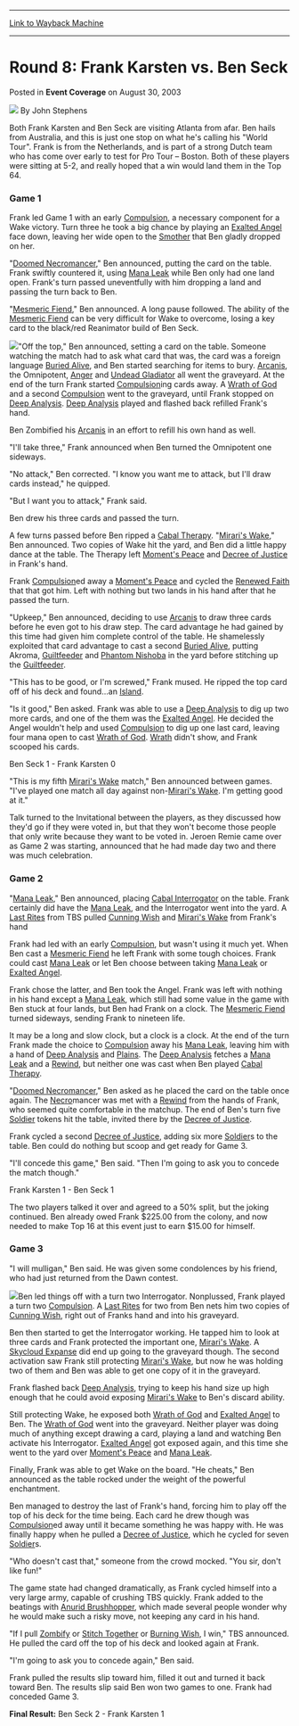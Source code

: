 
---
[Link to Wayback Machine](https://web.archive.org/web/20220516134237/https://magic.wizards.com/en/articles/archive/event-coverage/round-8-frank-karsten-vs-ben-seck-2003-08-30)

[_metadata_:author]:- "John Stephens"
[_metadata_:description]:- "Both Frank Karsten and Ben Seck are visiting Atlanta from afar. Ben hails from Australia, and this is just one stop on what he's calling his `World Tour`. Frank is from the Netherlands, and is part of a strong Dutch team who has come over early to test for Pro Tour – Boston. Both of these players were sitting at 5-2, and really hoped that a win would land them in the Top"
[_metadata_:generator]:- "Drupal 7 (http://drupal.org)"
[_metadata_:node]:- "771411"
[_metadata_:publish_date]:- "2003-08-30"
[_metadata_:source]:- "div-main-content"
[_metadata_:title]:- "Round 8: Frank Karsten vs. Ben Seck"
[_metadata_:wayback_capture_timestamp]:- "2022-05-16 13:42:37"
[_metadata_:wayback_raw_url]:- "https://web.archive.org/web/20220516134237id_/https://magic.wizards.com/en/articles/archive/event-coverage/round-8-frank-karsten-vs-ben-seck-2003-08-30"
[_metadata_:wayback_url]:- "https://magic.wizards.com/en/articles/archive/event-coverage/round-8-frank-karsten-vs-ben-seck-2003-08-30"
---


Round 8: Frank Karsten vs. Ben Seck
===================================



 Posted in **Event Coverage**
 on August 30, 2003 






![](https://media.magic.wizards.com/styles/auth_small/public/generic-avatar-150_595.png)
By John Stephens











Both Frank Karsten and Ben Seck are visiting Atlanta from afar. Ben hails from Australia, and this is just one stop on what he's calling his "World Tour". Frank is from the Netherlands, and is part of a strong Dutch team who has come over early to test for Pro Tour – Boston. Both of these players were sitting at 5-2, and really hoped that a win would land them in the Top 64.

### Game 1

Frank led Game 1 with an early [Compulsion](https://gatherer.wizards.com/Pages/Card/Details.aspx?name=Compulsion), a necessary component for a Wake victory. Turn three he took a big chance by playing an [Exalted Angel](https://gatherer.wizards.com/Pages/Card/Details.aspx?name=Exalted+Angel) face down, leaving her wide open to the [Smother](https://gatherer.wizards.com/Pages/Card/Details.aspx?name=Smother) that Ben gladly dropped on her.

"[Doomed Necromancer](https://gatherer.wizards.com/Pages/Card/Details.aspx?name=Doomed+Necromancer)," Ben announced, putting the card on the table. Frank swiftly countered it, using [Mana Leak](https://gatherer.wizards.com/Pages/Card/Details.aspx?name=Mana+Leak) while Ben only had one land open. Frank's turn passed uneventfully with him dropping a land and passing the turn back to Ben.

"[Mesmeric Fiend](https://gatherer.wizards.com/Pages/Card/Details.aspx?name=Mesmeric+Fiend)," Ben announced. A long pause followed. The ability of the [Mesmeric Fiend](https://gatherer.wizards.com/Pages/Card/Details.aspx?name=Mesmeric+Fiend) can be very difficult for Wake to overcome, losing a key card to the black/red Reanimator build of Ben Seck.

![](https://media.magic.wizards.com/image_legacy_migration/sideboard/images/gpatl03/a931.jpg)"Off the top," Ben announced, setting a card on the table. Someone watching the match had to ask what card that was, the card was a foreign language [Buried Alive](https://gatherer.wizards.com/Pages/Card/Details.aspx?name=Buried+Alive), and Ben started searching for items to bury. [Arcanis](https://gatherer.wizards.com/Pages/Card/Details.aspx?name=Arcanis), the Omnipotent, [Anger](https://gatherer.wizards.com/Pages/Card/Details.aspx?name=Anger) and [Undead Gladiator](https://gatherer.wizards.com/Pages/Card/Details.aspx?name=Undead+Gladiator) all went the graveyard. At the end of the turn Frank started [Compulsion](https://gatherer.wizards.com/Pages/Card/Details.aspx?name=Compulsion)ing cards away. A [Wrath of God](https://gatherer.wizards.com/Pages/Card/Details.aspx?name=Wrath+of+God) and a second [Compulsion](https://gatherer.wizards.com/Pages/Card/Details.aspx?name=Compulsion) went to the graveyard, until Frank stopped on [Deep Analysis](https://gatherer.wizards.com/Pages/Card/Details.aspx?name=Deep+Analysis). [Deep Analysis](https://gatherer.wizards.com/Pages/Card/Details.aspx?name=Deep+Analysis) played and flashed back refilled Frank's hand. 

Ben Zombified his [Arcanis](https://gatherer.wizards.com/Pages/Card/Details.aspx?name=Arcanis) in an effort to refill his own hand as well. 

"I'll take three," Frank announced when Ben turned the Omnipotent one sideways.

"No attack," Ben corrected. "I know you want me to attack, but I'll draw cards instead," he quipped.

"But I want you to attack," Frank said.

Ben drew his three cards and passed the turn.

A few turns passed before Ben ripped a [Cabal Therapy](https://gatherer.wizards.com/Pages/Card/Details.aspx?name=Cabal+Therapy). "[Mirari's Wake](https://gatherer.wizards.com/Pages/Card/Details.aspx?name=Mirari%27s+Wake)," Ben announced. Two copies of Wake hit the yard, and Ben did a little happy dance at the table. The Therapy left [Moment's Peace](https://gatherer.wizards.com/Pages/Card/Details.aspx?name=Moment%27s+Peace) and [Decree of Justice](https://gatherer.wizards.com/Pages/Card/Details.aspx?name=Decree+of+Justice) in Frank's hand. 

Frank [Compulsion](https://gatherer.wizards.com/Pages/Card/Details.aspx?name=Compulsion)ed away a [Moment's Peace](https://gatherer.wizards.com/Pages/Card/Details.aspx?name=Moment%27s+Peace) and cycled the [Renewed Faith](https://gatherer.wizards.com/Pages/Card/Details.aspx?name=Renewed+Faith) that that got him. Left with nothing but two lands in his hand after that he passed the turn.

"Upkeep," Ben announced, deciding to use [Arcanis](https://gatherer.wizards.com/Pages/Card/Details.aspx?name=Arcanis) to draw three cards before he even got to his draw step. The card advantage he had gained by this time had given him complete control of the table. He shamelessly exploited that card advantage to cast a second [Buried Alive](https://gatherer.wizards.com/Pages/Card/Details.aspx?name=Buried+Alive), putting Akroma, [Guiltfeeder](https://gatherer.wizards.com/Pages/Card/Details.aspx?name=Guiltfeeder) and [Phantom Nishoba](https://gatherer.wizards.com/Pages/Card/Details.aspx?name=Phantom+Nishoba) in the yard before stitching up the [Guiltfeeder](https://gatherer.wizards.com/Pages/Card/Details.aspx?name=Guiltfeeder).

"This has to be good, or I'm screwed," Frank mused. He ripped the top card off of his deck and found...an [Island](https://gatherer.wizards.com/Pages/Card/Details.aspx?name=Island). 

"Is it good," Ben asked. Frank was able to use a [Deep Analysis](https://gatherer.wizards.com/Pages/Card/Details.aspx?name=Deep+Analysis) to dig up two more cards, and one of the them was the [Exalted Angel](https://gatherer.wizards.com/Pages/Card/Details.aspx?name=Exalted+Angel). He decided the Angel wouldn't help and used [Compulsion](https://gatherer.wizards.com/Pages/Card/Details.aspx?name=Compulsion) to dig up one last card, leaving four mana open to cast [Wrath of God](https://gatherer.wizards.com/Pages/Card/Details.aspx?name=Wrath+of+God). [Wrath](https://gatherer.wizards.com/Pages/Card/Details.aspx?name=Wrath) didn't show, and Frank scooped his cards.

Ben Seck 1 - Frank Karsten 0

"This is my fifth [Mirari's Wake](https://gatherer.wizards.com/Pages/Card/Details.aspx?name=Mirari%27s+Wake) match," Ben announced between games. "I've played one match all day against non-[Mirari's Wake](https://gatherer.wizards.com/Pages/Card/Details.aspx?name=Mirari%27s+Wake). I'm getting good at it."

Talk turned to the Invitational between the players, as they discussed how they'd go if they were voted in, but that they won't become those people that only write because they want to be voted in. Jeroen Remie came over as Game 2 was starting, announced that he had made day two and there was much celebration.

### Game 2

"[Mana Leak](https://gatherer.wizards.com/Pages/Card/Details.aspx?name=Mana+Leak)," Ben announced, placing [Cabal Interrogator](https://gatherer.wizards.com/Pages/Card/Details.aspx?name=Cabal+Interrogator) on the table. Frank certainly did have the [Mana Leak](https://gatherer.wizards.com/Pages/Card/Details.aspx?name=Mana+Leak), and the Interrogator went into the yard. A [Last Rites](https://gatherer.wizards.com/Pages/Card/Details.aspx?name=Last+Rites) from TBS pulled [Cunning Wish](https://gatherer.wizards.com/Pages/Card/Details.aspx?name=Cunning+Wish) and [Mirari's Wake](https://gatherer.wizards.com/Pages/Card/Details.aspx?name=Mirari%27s+Wake) from Frank's hand

Frank had led with an early [Compulsion](https://gatherer.wizards.com/Pages/Card/Details.aspx?name=Compulsion), but wasn't using it much yet. When Ben cast a [Mesmeric Fiend](https://gatherer.wizards.com/Pages/Card/Details.aspx?name=Mesmeric+Fiend) he left Frank with some tough choices. Frank could cast [Mana Leak](https://gatherer.wizards.com/Pages/Card/Details.aspx?name=Mana+Leak) or let Ben choose between taking [Mana Leak](https://gatherer.wizards.com/Pages/Card/Details.aspx?name=Mana+Leak) or [Exalted Angel](https://gatherer.wizards.com/Pages/Card/Details.aspx?name=Exalted+Angel).

Frank chose the latter, and Ben took the Angel. Frank was left with nothing in his hand except a [Mana Leak](https://gatherer.wizards.com/Pages/Card/Details.aspx?name=Mana+Leak), which still had some value in the game with Ben stuck at four lands, but Ben had Frank on a clock. The [Mesmeric Fiend](https://gatherer.wizards.com/Pages/Card/Details.aspx?name=Mesmeric+Fiend) turned sideways, sending Frank to nineteen life.

It may be a long and slow clock, but a clock is a clock. At the end of the turn Frank made the choice to [Compulsion](https://gatherer.wizards.com/Pages/Card/Details.aspx?name=Compulsion) away his [Mana Leak](https://gatherer.wizards.com/Pages/Card/Details.aspx?name=Mana+Leak), leaving him with a hand of [Deep Analysis](https://gatherer.wizards.com/Pages/Card/Details.aspx?name=Deep+Analysis) and [Plains](https://gatherer.wizards.com/Pages/Card/Details.aspx?name=Plains). The [Deep Analysis](https://gatherer.wizards.com/Pages/Card/Details.aspx?name=Deep+Analysis) fetches a [Mana Leak](https://gatherer.wizards.com/Pages/Card/Details.aspx?name=Mana+Leak) and a [Rewind](https://gatherer.wizards.com/Pages/Card/Details.aspx?name=Rewind), but neither one was cast when Ben played [Cabal Therapy](https://gatherer.wizards.com/Pages/Card/Details.aspx?name=Cabal+Therapy).

"[Doomed Necromancer](https://gatherer.wizards.com/Pages/Card/Details.aspx?name=Doomed+Necromancer)," Ben asked as he placed the card on the table once again. The [Necro](https://gatherer.wizards.com/Pages/Card/Details.aspx?name=Necro)mancer was met with a [Rewind](https://gatherer.wizards.com/Pages/Card/Details.aspx?name=Rewind) from the hands of Frank, who seemed quite comfortable in the matchup. The end of Ben's turn five [Soldier](https://gatherer.wizards.com/Pages/Card/Details.aspx?name=Soldier) tokens hit the table, invited there by the [Decree of Justice](https://gatherer.wizards.com/Pages/Card/Details.aspx?name=Decree+of+Justice).

Frank cycled a second [Decree of Justice](https://gatherer.wizards.com/Pages/Card/Details.aspx?name=Decree+of+Justice), adding six more [Soldier](https://gatherer.wizards.com/Pages/Card/Details.aspx?name=Soldier)s to the table. Ben could do nothing but scoop and get ready for Game 3.

"I'll concede this game," Ben said. "Then I'm going to ask you to concede the match though."

Frank Karsten 1 - Ben Seck 1

The two players talked it over and agreed to a 50% split, but the joking continued. Ben already owed Frank $225.00 from the colony, and now needed to make Top 16 at this event just to earn $15.00 for himself.

### Game 3

"I will mulligan," Ben said. He was given some condolences by his friend, who had just returned from the Dawn contest. 

![](https://media.magic.wizards.com/image_legacy_migration/sideboard/images/gpatl03/a932.jpg)Ben led things off with a turn two Interrogator. Nonplussed, Frank played a turn two [Compulsion](https://gatherer.wizards.com/Pages/Card/Details.aspx?name=Compulsion). A [Last Rites](https://gatherer.wizards.com/Pages/Card/Details.aspx?name=Last+Rites) for two from Ben nets him two copies of [Cunning Wish](https://gatherer.wizards.com/Pages/Card/Details.aspx?name=Cunning+Wish), right out of Franks hand and into his graveyard.

Ben then started to get the Interrogator working. He tapped him to look at three cards and Frank protected the important one, [Mirari's Wake](https://gatherer.wizards.com/Pages/Card/Details.aspx?name=Mirari%27s+Wake). A [Skycloud Expanse](https://gatherer.wizards.com/Pages/Card/Details.aspx?name=Skycloud+Expanse) did end up going to the graveyard though. The second activation saw Frank still protecting [Mirari's Wake](https://gatherer.wizards.com/Pages/Card/Details.aspx?name=Mirari%27s+Wake), but now he was holding two of them and Ben was able to get one copy of it in the graveyard.

Frank flashed back [Deep Analysis](https://gatherer.wizards.com/Pages/Card/Details.aspx?name=Deep+Analysis), trying to keep his hand size up high enough that he could avoid exposing [Mirari's Wake](https://gatherer.wizards.com/Pages/Card/Details.aspx?name=Mirari%27s+Wake) to Ben's discard ability.

Still protecting Wake, he exposed both [Wrath of God](https://gatherer.wizards.com/Pages/Card/Details.aspx?name=Wrath+of+God) and [Exalted Angel](https://gatherer.wizards.com/Pages/Card/Details.aspx?name=Exalted+Angel) to Ben. The [Wrath of God](https://gatherer.wizards.com/Pages/Card/Details.aspx?name=Wrath+of+God) went into the graveyard. Neither player was doing much of anything except drawing a card, playing a land and watching Ben activate his Interrogator. [Exalted Angel](https://gatherer.wizards.com/Pages/Card/Details.aspx?name=Exalted+Angel) got exposed again, and this time she went to the yard over [Moment's Peace](https://gatherer.wizards.com/Pages/Card/Details.aspx?name=Moment%27s+Peace) and [Mana Leak](https://gatherer.wizards.com/Pages/Card/Details.aspx?name=Mana+Leak). 

Finally, Frank was able to get Wake on the board. "He cheats," Ben announced as the table rocked under the weight of the powerful enchantment.

Ben managed to destroy the last of Frank's hand, forcing him to play off the top of his deck for the time being. Each card he drew though was [Compulsion](https://gatherer.wizards.com/Pages/Card/Details.aspx?name=Compulsion)ed away until it became something he was happy with. He was finally happy when he pulled a [Decree of Justice](https://gatherer.wizards.com/Pages/Card/Details.aspx?name=Decree+of+Justice), which he cycled for seven [Soldier](https://gatherer.wizards.com/Pages/Card/Details.aspx?name=Soldier)s.

"Who doesn't cast that," someone from the crowd mocked. "You sir, don't like fun!"

The game state had changed dramatically, as Frank cycled himself into a very large army, capable of crushing TBS quickly. Frank added to the beatings with [Anurid Brushhopper](https://gatherer.wizards.com/Pages/Card/Details.aspx?name=Anurid+Brushhopper), which made several people wonder why he would make such a risky move, not keeping any card in his hand.

"If I pull [Zombify](https://gatherer.wizards.com/Pages/Card/Details.aspx?name=Zombify) or [Stitch Together](https://gatherer.wizards.com/Pages/Card/Details.aspx?name=Stitch+Together) or [Burning Wish](https://gatherer.wizards.com/Pages/Card/Details.aspx?name=Burning+Wish), I win," TBS announced. He pulled the card off the top of his deck and looked again at Frank.

"I'm going to ask you to concede again," Ben said.

Frank pulled the results slip toward him, filled it out and turned it back toward Ben. The results slip said Ben won two games to one. Frank had conceded Game 3.

**Final Result:** Ben Seck 2 - Frank Karsten 1 








